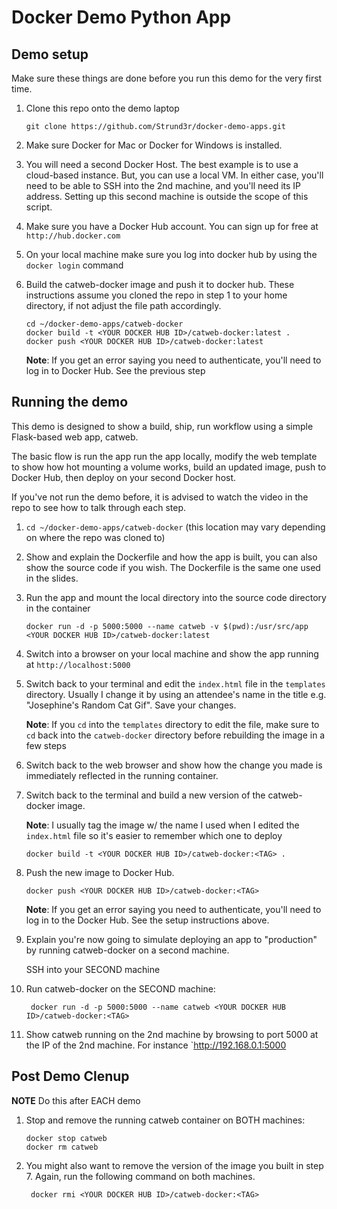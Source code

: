 # Docker Demo Python App

## Demo setup

Make sure these things are done before you run this demo for the very first time.

1. Clone this repo onto the demo laptop

	`git clone https://github.com/Strund3r/docker-demo-apps.git`

1. Make sure Docker for Mac or Docker for Windows is installed.

1. You will need a second Docker Host. The best example is to use a cloud-based instance. But, you can use a local VM. In either case, you'll need to be able to SSH into the 2nd machine, and you'll need its IP address. Setting up this second machine is outside the scope of this script.

1. Make sure you have a Docker Hub account. You can sign up for free at `http://hub.docker.com`

1. On your local machine make sure you log into docker hub by using the `docker login` command

1. Build the catweb-docker image and push it to docker hub. These instructions assume you cloned the repo in step 1 to your home directory, if not adjust the file path accordingly.

	```
	cd ~/docker-demo-apps/catweb-docker
	docker build -t <YOUR DOCKER HUB ID>/catweb-docker:latest .
	docker push <YOUR DOCKER HUB ID>/catweb-docker:latest
	```
	**Note**: If you get an error saying you need to authenticate, you'll need to log in to Docker Hub. See the previous step

## Running the demo

This demo is designed to show a build, ship, run workflow using a simple Flask-based web app, catweb.

The basic flow is run the app run the app locally, modify the web template to show how hot mounting a volume works, build an updated image, push to Docker Hub, then deploy on your second Docker host.

If you've not run the demo before, it is advised to watch the video in the repo to see how to talk through each step.

1. `cd ~/docker-demo-apps/catweb-docker` (this location may vary depending on where the repo was cloned to)

1. Show and explain the Dockerfile and how the app is built, you can also show the source code if you wish. The Dockerfile is the same one used in the slides.

1. Run the app and mount the local directory into the source code directory in the container

	`docker run -d -p 5000:5000 --name catweb -v $(pwd):/usr/src/app <YOUR DOCKER HUB ID>/catweb-docker:latest`

1. Switch into a browser on your local machine and show the app running at `http://localhost:5000`

1. Switch back to your terminal and edit the `index.html` file in the `templates` directory. Usually I change it by using an attendee's name in the title e.g. "Josephine's Random Cat Gif". Save your changes.

	**Note**: If you `cd` into the `templates` directory to edit the file, make sure to `cd` back into the `catweb-docker` directory before rebuilding the image in a few steps

1. Switch back to the web browser and show how the change you made is immediately reflected in the running container.

1. Switch back to the terminal and build a new version of the catweb-docker image.

	**Note**: I usually tag the image w/ the name I used when I edited the `index.html` file so it's easier to remember which one to deploy

	`docker build -t <YOUR DOCKER HUB ID>/catweb-docker:<TAG> .`

1. Push the new image to Docker Hub.

	`docker push <YOUR DOCKER HUB ID>/catweb-docker:<TAG>`

	**Note**: If you get an error saying you need to authenticate, you'll need to log in to the Docker Hub. See the setup instructions above.


1. Explain you're now going to simulate deploying an app to "production" by running catweb-docker on a second machine.

	SSH into your SECOND machine

1. Run catweb-docker on the SECOND machine:

		docker run -d -p 5000:5000 --name catweb <YOUR DOCKER HUB ID>/catweb-docker:<TAG>

1. Show catweb running on the 2nd machine by browsing to port 5000 at the IP of the 2nd machine. For instance `http://192.168.0.1:5000

## Post Demo Clenup
**NOTE** Do this after EACH demo

1.  Stop and remove the running catweb container on BOTH machines:

		docker stop catweb
		docker rm catweb

1. You might also want to remove the version of the image you built in step 7. Again, run the following command on both machines.

		docker rmi <YOUR DOCKER HUB ID>/catweb-docker:<TAG>
